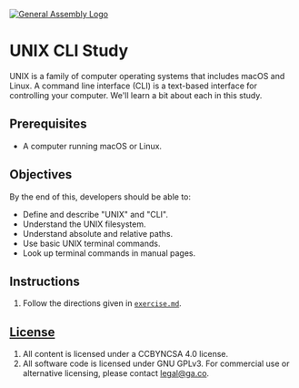 [![General Assembly Logo](https://camo.githubusercontent.com/1a91b05b8f4d44b5bbfb83abac2b0996d8e26c92/687474703a2f2f692e696d6775722e636f6d2f6b6538555354712e706e67)](https://generalassemb.ly/education/web-development-immersive)

# UNIX CLI Study

UNIX is a family of computer operating systems that includes macOS and Linux. A
command line interface (CLI) is a text-based interface for controlling your
computer. We'll learn a bit about each in this study.

## Prerequisites

-   A computer running macOS or Linux.

## Objectives

By the end of this, developers should be able to:

-   Define and describe "UNIX" and "CLI".
-   Understand the UNIX filesystem.
-   Understand absolute and relative paths.
-   Use basic UNIX terminal commands.
-   Look up terminal commands in manual pages. 

## Instructions

1.  Follow the directions given in [`exercise.md`](exercise.md).

## [License](LICENSE)

1.  All content is licensed under a CC­BY­NC­SA 4.0 license.
1.  All software code is licensed under GNU GPLv3. For commercial use or
    alternative licensing, please contact legal@ga.co.
